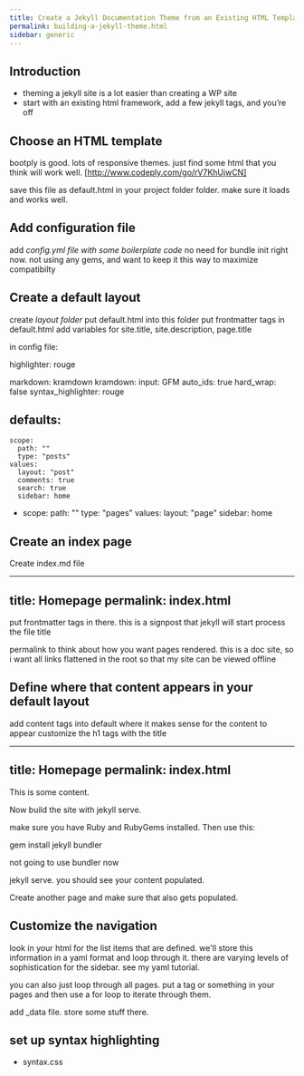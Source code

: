 ```yaml
---
title: Create a Jekyll Documentation Theme from an Existing HTML Template
permalink: building-a-jekyll-theme.html
sidebar: generic
---
```


## Introduction

- theming a jekyll site is a lot easier than creating a WP site
- start with an existing html framework, add a few jekyll tags, and you’re off

## Choose an HTML template
bootply is good. lots of responsive themes. just find some html that you think will work well.
[http://www.codeply.com/go/rV7KhUjwCN]

save this file as default.html in your project folder folder. make sure it loads and works well.

## Add configuration file

add _config.yml file with some boilerplate code_
no need for bundle init right now. not using any gems, and want to keep it this way to maximize compatibilty

## Create a default layout
create _layout folder_
put default.html into this folder
put frontmatter tags in default.html
add variables for site.title, site.description, page.title

in config file:


highlighter: rouge

markdown: kramdown
kramdown:
 input: GFM
 auto_ids: true
 hard_wrap: false
 syntax_highlighter: rouge


defaults:
  -
    scope:
      path: ""
      type: "posts"
    values:
      layout: "post"
      comments: true
      search: true
      sidebar: home
  -
    scope:
      path: ""
      type: "pages"
    values:
      layout: "page"
      sidebar: home

## Create an index page
Create index.md file

---
title: Homepage
permalink: index.html
---


put frontmatter tags in there. this is a signpost that jekyll will start process the file
title

permalink to think about how you want pages rendered. this is a doc site, so i want all links flattened in the root so that my site can be viewed offline

## Define where that content appears in your default layout

add content tags into default where it makes sense for the content to appear
customize the h1 tags with the title

---
title: Homepage
permalink: index.html
---

This is some content.

Now build the site with jekyll serve.

make sure you have Ruby and RubyGems installed.
Then use this:

gem install jekyll bundler

not going to use bundler now

jekyll serve. you should see your content populated.

Create another page and make sure that also gets populated.

## Customize the navigation

look in your html for the list items that are defined. we'll store this information in a yaml format and loop through it. there are varying levels of sophistication for the sidebar. see my yaml tutorial.

you can also just loop through all pages. put a tag or something in your pages and then use a for loop to iterate through them.

add _data file. store some stuff there.

## set up syntax highlighting
- syntax.css

